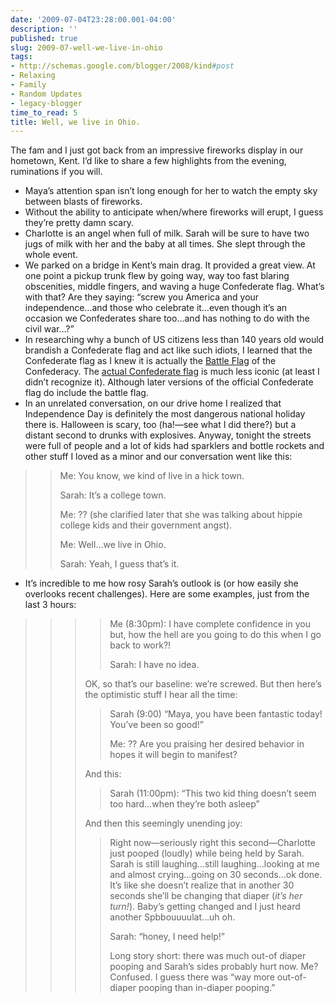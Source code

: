 ```yaml
---
date: '2009-07-04T23:28:00.001-04:00'
description: ''
published: true
slug: 2009-07-well-we-live-in-ohio
tags:
- http://schemas.google.com/blogger/2008/kind#post
- Relaxing
- Family
- Random Updates
- legacy-blogger
time_to_read: 5
title: Well, we live in Ohio.
---
```


<p>The fam and I just got back from an impressive fireworks display in our hometown, Kent. I’d like to share a few highlights from the evening, ruminations if you will.</p>  <ul>   <li>Maya’s attention span isn’t long enough for her to watch the empty sky between blasts of fireworks. </li>    <li>Without the ability to anticipate when/where fireworks will erupt, I guess they’re pretty damn scary. </li>    <li>Charlotte is an angel when full of milk. Sarah will be sure to have two jugs of milk with her and the baby at all times. She slept through the whole event. </li>    <li>We parked on a bridge in Kent’s main drag. It provided a great view. At one point a pickup trunk flew by going way, way too fast blaring obscenities, middle fingers, and waving a huge Confederate flag. What’s with that? Are they saying: “screw you America and your independence…and those who celebrate it…even though it’s an occasion we Confederates share too…and has nothing to do with the civil war…?” </li>    <li>In researching why a bunch of US citizens less than 140 years old would brandish a Confederate flag and act like such idiots, I learned that the Confederate flag as I knew it is actually the <a href="http://en.wikipedia.org/wiki/Flags_of_the_Confederate_States_of_America#The_Battle_Flag">Battle Flag</a> of the Confederacy. The <a href="http://en.wikipedia.org/wiki/Flags_of_the_Confederate_States_of_America#National_flags">actual Confederate flag</a> is much less iconic (at least I didn’t recognize it). Although later versions of the official Confederate flag do include the battle flag. </li>    <li>In an unrelated conversation, on our drive home I realized that Independence Day is definitely the most dangerous national holiday there is. Halloween is scary, too (ha!—see what I did there?) but a distant second to drunks with explosives. Anyway, tonight the streets were full of people and a lot of kids had sparklers and bottle rockets and other stuff I loved as a minor and our conversation went like this: </li> </ul>
<blockquote> 
<blockquote>   
<p>Me: You know, we kind of live in a hick town.</p>    
<p>Sarah: It’s a college town. </p>    
<p>Me: ?? (she clarified later that she was talking about hippie college kids and their government angst).</p>    
<p>Me: Well…we live in Ohio. </p>    
<p>Sarah: Yeah, I guess that’s it.</p>   </blockquote>
</blockquote>  <ul>   <li>It’s incredible to me how rosy Sarah’s outlook is (or how easily she overlooks recent challenges). Here are some examples, just from the last 3 hours: </li> </ul>
<blockquote> 
<blockquote>   
<blockquote>     
<blockquote>       
<p>Me (8:30pm): I have complete confidence in you but, how the hell are you going to do this when I go back to work?! </p>        
<p>Sarah: I have no idea.</p>       </blockquote>      
<p>OK, so that’s our baseline: we’re screwed. But then here’s the optimistic stuff I hear all the time:</p>      
<blockquote>       
<p>Sarah (9:00) “Maya, you have been fantastic today! You’ve been so good!”</p>        
<p>Me: ?? Are you praising her desired behavior in hopes it will begin to manifest?</p>       </blockquote>      
<p>And this:</p>      
<blockquote>       
<p>Sarah (11:00pm): “This two kid thing doesn’t seem too hard…when they’re both asleep”</p>       </blockquote>      
<p>And then this seemingly unending joy:</p>      
<blockquote>       
<p>Right now—seriously right this second—Charlotte just pooped (loudly) while being held by Sarah. Sarah is still laughing…still laughing…looking at me and almost crying…going on 30 seconds…ok done. It’s like she doesn’t realize that in another 30 seconds she’ll be changing that diaper (<em>it’s her turn!</em>). Baby’s getting changed and I just heard another Spbbouuuulat…uh oh.</p>        
<p>Sarah: “honey, I need help!”</p>        
<p>Long story short: there was much out-of diaper pooping and Sarah’s sides probably hurt now. Me? Confused. I guess there was “way more out-of-diaper pooping than in-diaper pooping.”</p></blockquote></blockquote></blockquote></blockquote>